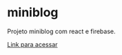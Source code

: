 # miniblog

Projeto miniblog com react e firebase. 

[Link para acessar](https://leobez.github.io/miniblog/)
